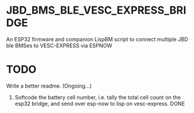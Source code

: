 # JBD_BMS_BLE_VESC_EXPRESS_BRIDGE
An ESP32 firmware and companion LispBM script to connect multiple JBD ble BMSes to VESC-EXPRESS via ESPNOW

# TODO
Write a better readme. (Ongoing...)
1. Softcode the battery cell number, i.e. tally the total cell count on the esp32 bridge, and send over esp-now to lisp on vesc-express.
DONE
